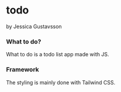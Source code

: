 # todo
by Jessica Gustavsson

### What to do?
What to do is a todo list app made with JS.

### Framework
The styling is mainly done with Tailwind CSS. 
